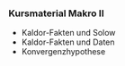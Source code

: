 ### Kursmaterial Makro II
- Kaldor-Fakten und Solow
- Kaldor-Fakten und Daten
- Konvergenzhypothese
